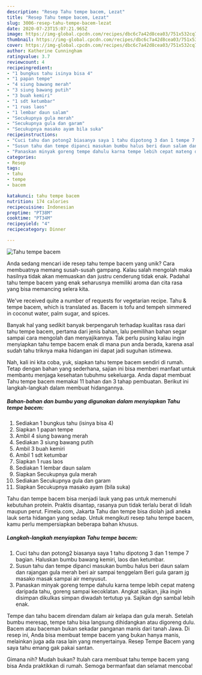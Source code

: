 ```yaml
---
description: "Resep Tahu tempe bacem, Lezat"
title: "Resep Tahu tempe bacem, Lezat"
slug: 3006-resep-tahu-tempe-bacem-lezat
date: 2020-07-23T15:07:21.965Z
image: https://img-global.cpcdn.com/recipes/dbc6c7a42d8cea03/751x532cq70/tahu-tempe-bacem-foto-resep-utama.jpg
thumbnail: https://img-global.cpcdn.com/recipes/dbc6c7a42d8cea03/751x532cq70/tahu-tempe-bacem-foto-resep-utama.jpg
cover: https://img-global.cpcdn.com/recipes/dbc6c7a42d8cea03/751x532cq70/tahu-tempe-bacem-foto-resep-utama.jpg
author: Katherine Cunningham
ratingvalue: 3.7
reviewcount: 4
recipeingredient:
- "1 bungkus tahu isinya bisa 4"
- "1 papan tempe"
- "4 siung bawang merah"
- "3 siung bawang putih"
- "3 buah kemiri"
- "1 sdt ketumbar"
- "1 ruas laos"
- "1 lembar daun salam"
- "Secukupnya gula merah"
- "Secukupnya gula dan garam"
- "Secukupnya masako ayam bila suka"
recipeinstructions:
- "Cuci tahu dan potong2 biasanya saya 1 tahu dipotong 3 dan 1 tempe 7 bagian. Haluskan bumbu bawang kemiri, laos dan ketumbar."
- "Susun tahu dan tempe dipanci masukan bumbu halus beri daun salam dan rajangan gula merah beri air sampai tenggelam Beri gula garam jg masako masak sampai air menyusut."
- "Panaskan minyak goreng tempe dahulu karna tempe lebih cepat mateng daripada tahu, goreng sampai kecoklatan. Angkat sajikan, jika ingin disimpan dikulkas simpan diwadah tertutup ya. Sajikan dgn sambal lebih enak."
categories:
- Resep
tags:
- tahu
- tempe
- bacem

katakunci: tahu tempe bacem 
nutrition: 174 calories
recipecuisine: Indonesian
preptime: "PT38M"
cooktime: "PT34M"
recipeyield: "4"
recipecategory: Dinner

---
```



![Tahu tempe bacem](https://img-global.cpcdn.com/recipes/dbc6c7a42d8cea03/751x532cq70/tahu-tempe-bacem-foto-resep-utama.jpg)

Anda sedang mencari ide resep tahu tempe bacem yang unik? Cara membuatnya memang susah-susah gampang. Kalau salah mengolah maka hasilnya tidak akan memuaskan dan justru cenderung tidak enak. Padahal tahu tempe bacem yang enak seharusnya memiliki aroma dan cita rasa yang bisa memancing selera kita.

We&#39;ve received quite a number of requests for vegetarian recipe. Tahu &amp; tempe bacem, which is translated as. Bacem is tofu and tempeh simmered in coconut water, palm sugar, and spices.

Banyak hal yang sedikit banyak berpengaruh terhadap kualitas rasa dari tahu tempe bacem, pertama dari jenis bahan, lalu pemilihan bahan segar sampai cara mengolah dan menyajikannya. Tak perlu pusing kalau ingin menyiapkan tahu tempe bacem enak di mana pun anda berada, karena asal sudah tahu triknya maka hidangan ini dapat jadi suguhan istimewa.


Nah, kali ini kita coba, yuk, siapkan tahu tempe bacem sendiri di rumah. Tetap dengan bahan yang sederhana, sajian ini bisa memberi manfaat untuk membantu menjaga kesehatan tubuhmu sekeluarga. Anda dapat membuat Tahu tempe bacem memakai 11 bahan dan 3 tahap pembuatan. Berikut ini langkah-langkah dalam membuat hidangannya.

<!--inarticleads1-->

##### Bahan-bahan dan bumbu yang digunakan dalam menyiapkan Tahu tempe bacem:

1. Sediakan 1 bungkus tahu (isinya bisa 4)
1. Siapkan 1 papan tempe
1. Ambil 4 siung bawang merah
1. Sediakan 3 siung bawang putih
1. Ambil 3 buah kemiri
1. Ambil 1 sdt ketumbar
1. Siapkan 1 ruas laos
1. Sediakan 1 lembar daun salam
1. Siapkan Secukupnya gula merah
1. Sediakan Secukupnya gula dan garam
1. Siapkan Secukupnya masako ayam (bila suka)


Tahu dan tempe bacem bisa menjadi lauk yang pas untuk memenuhi kebutuhan protein. Praktis disantap, rasanya pun tidak terlalu berat di lidah maupun perut. Fimela.com, Jakarta Tahu dan tempe bisa diolah jadi aneka lauk serta hidangan yang sedap. Untuk mengikuti resep tahu tempe bacem, kamu perlu mempersiapkan beberapa bahan khusus. 

<!--inarticleads2-->

##### Langkah-langkah menyiapkan Tahu tempe bacem:

1. Cuci tahu dan potong2 biasanya saya 1 tahu dipotong 3 dan 1 tempe 7 bagian. Haluskan bumbu bawang kemiri, laos dan ketumbar.
1. Susun tahu dan tempe dipanci masukan bumbu halus beri daun salam dan rajangan gula merah beri air sampai tenggelam Beri gula garam jg masako masak sampai air menyusut.
1. Panaskan minyak goreng tempe dahulu karna tempe lebih cepat mateng daripada tahu, goreng sampai kecoklatan. Angkat sajikan, jika ingin disimpan dikulkas simpan diwadah tertutup ya. Sajikan dgn sambal lebih enak.


Tempe dan tahu bacem direndam dalam air kelapa dan gula merah. Setelah bumbu meresap, tempe tahu bisa langsung dihidangkan atau digoreng dulu. Bacem atau baceman bukan sekadar panganan manis dari tanah Jawa. Di resep ini, Anda bisa membuat tempe bacem yang bukan hanya manis, melainkan juga ada rasa lain yang menyertainya. Resep Tempe Bacem yang saya tahu emang gak pakai santan. 

Gimana nih? Mudah bukan? Itulah cara membuat tahu tempe bacem yang bisa Anda praktikkan di rumah. Semoga bermanfaat dan selamat mencoba!
